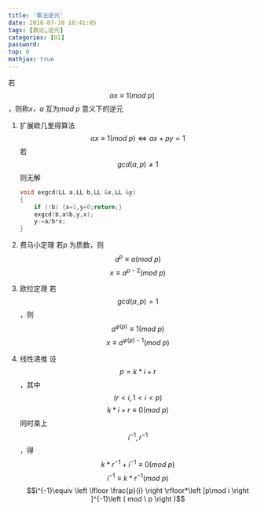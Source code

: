 ```yaml
---
title: '乘法逆元'
date: 2018-07-10 18:41:05
tags: [数论,逆元]
categories: [OI]
password:
top: 0
mathjax: true
---
```

若$$ax\equiv 1\left ( mod \ p \right )$$，则称*x，a* 互为*mod p* 意义下的逆元

1. 扩展欧几里得算法
   $$ax\equiv 1\left ( mod \ p \right )\Leftrightarrow ax+py=1$$
   若$$gcd\left ( a,p \right )\neq 1$$则无解
   ```c++
   void exgcd(LL a,LL b,LL &x,LL &y)
   {
       if (!b) {x=1,y=0;return;}
       exgcd(b,a%b,y,x);
       y-=a/b*x;	
   }
   ```

2. 费马小定理
   若*p* 为质数，则$$a^{p}\equiv a\left ( mod \ p \right )$$
   $$x\equiv a^{p-2}\left ( mod \ p \right )$$

3. 欧拉定理
   若$$gcd\left ( a,p \right )=1$$，则$$a^{\varphi\left ( p \right )}\equiv 1\left ( mod \ p \right )$$
   $$x\equiv a^{\varphi\left ( p \right )-1}\left ( mod \ p \right )$$

4. 线性递推
   设$$p=k*i+r$$，其中$$\left ( r<i,1<i<p \right )$$
   $$k*i+r\equiv 0\left ( mod \ p \right )$$
   同时乘上$$i^{-1},r^{-1}$$，得$$k*r^{-1}+i^{-1}\equiv 0\left ( mod \ p \right )$$
   $$i^{-1}\equiv k*r^{-1}\left ( mod \ p \right )$$
   $$i^{-1}\equiv \left \lfloor \frac{p}{i} \right \rfloor*\left [p\mod i  \right ]^{-1}\left ( mod \ p \right )$$

